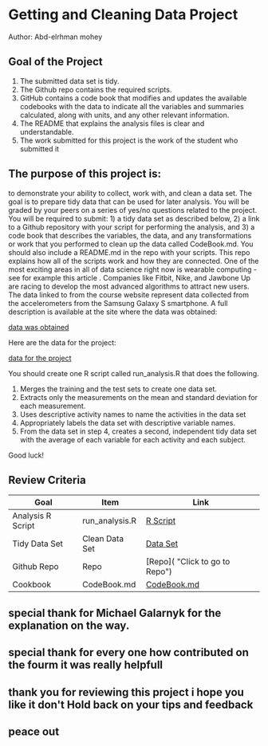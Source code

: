 # Getting and Cleaning Data Project
Author: Abd-elrhman mohey <br />

## Goal of the Project
1. The submitted data set is tidy.
2. The Github repo contains the required scripts.
3. GitHub contains a code book that modifies and updates the available codebooks with the data to indicate all the variables and summaries calculated, along with units, and any other relevant information.
4. The README that explains the analysis files is clear and understandable.
5. The work submitted for this project is the work of the student who submitted it

## The purpose of this project is: 
to demonstrate your ability to collect, work with, and clean a data set. The goal is to prepare tidy data that can be used for later analysis. You will be graded by your peers on a series of yes/no questions related to the project. You will be required to submit: 1) a tidy data set as described below, 2) a link to a Github repository with your script for performing the analysis, and 3) a code book that describes the variables, the data, and any transformations or work that you performed to clean up the data called CodeBook.md. You should also include a README.md in the repo with your scripts. This repo explains how all of the scripts work and how they are connected.
One of the most exciting areas in all of data science right now is wearable computing - see for example this article . Companies like Fitbit, Nike, and Jawbone Up are racing to develop the most advanced algorithms to attract new users. The data linked to from the course website represent data collected from the accelerometers from the Samsung Galaxy S smartphone. A full description is available at the site where the data was obtained:

[data was obtained](http://archive.ics.uci.edu/ml/datasets/Human+Activity+Recognition+Using+Smartphones)

Here are the data for the project:

[data for the project](https://d396qusza40orc.cloudfront.net/getdata%2Fprojectfiles%2FUCI%20HAR%20Dataset.zip)

You should create one R script called run_analysis.R that does the following.

1. Merges the training and the test sets to create one data set.
2. Extracts only the measurements on the mean and standard deviation for each measurement.
3. Uses descriptive activity names to name the activities in the data set
4. Appropriately labels the data set with descriptive variable names.
5. From the data set in step 4, creates a second, independent tidy data set with the average of each variable for each activity and each subject.

Good luck!

## Review Criteria
Goal | Item | Link 
--- | --- | ---
Analysis R Script |  run_analysis.R |  [R Script]( "run_analysis.R")
Tidy Data Set |  Clean Data Set |  [Data Set]( "tidyData.txt")
Github Repo | Repo |  [Repo]( "Click to go to Repo")
Cookbook | CodeBook.md |  [CodeBook.md]( "CodeBook.md")

## special thank for Michael	Galarnyk	for the explanation on the way.
## special thank for every one how contributed on the fourm it was really helpfull 
## thank you for reviewing this project i hope you like it don't Hold back on your tips and feedback
## peace out 
